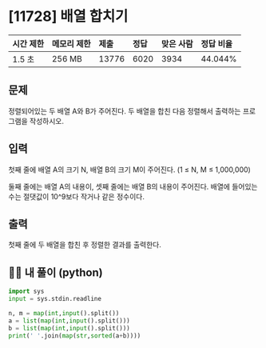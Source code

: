 # [11728] 배열 합치기

| 시간 제한 | 메모리 제한 | 제출  | 정답 | 맞은 사람 | 정답 비율 |
| :-------- | :---------- | :---- | :--- | :-------- | :-------- |
| 1.5 초    | 256 MB      | 13776 | 6020 | 3934      | 44.044%   |

## 문제

정렬되어있는 두 배열 A와 B가 주어진다. 두 배열을 합친 다음 정렬해서 출력하는 프로그램을 작성하시오.

## 입력

첫째 줄에 배열 A의 크기 N, 배열 B의 크기 M이 주어진다. (1 ≤ N, M ≤ 1,000,000)

둘째 줄에는 배열 A의 내용이, 셋째 줄에는 배열 B의 내용이 주어진다. 배열에 들어있는 수는 절댓값이 10^9보다 작거나 같은 정수이다.

## 출력

첫째 줄에 두 배열을 합친 후 정렬한 결과를 출력한다.





## 🙆‍♀️ 내 풀이 (python)

```python
import sys
input = sys.stdin.readline

n, m = map(int,input().split())
a = list(map(int,input().split()))
b = list(map(int,input().split()))
print(' '.join(map(str,sorted(a+b))))
```

